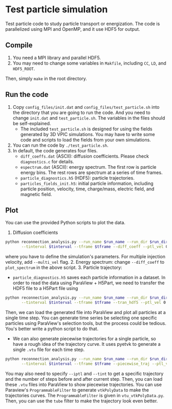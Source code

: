 # Test particle simulation
Test particle code to study particle transport or energization.
The code is parallelized using MPI and OpenMP, and it use HDF5 for output.

## Compile
1. You need a MPI library and parallel HDF5.
2. You may need to change some variables in `Makfile`, including `CC`, `LD`, and `HDF5_ROOT`.

Then, simply `make` in the root directory.

## Run the code
1. Copy `config_files/init.dat` and `config_files/test_particle.sh` into the directory
that you are going to run the code. And you need to change `init.dat` and `test_particle.sh`.
The variables in the files should be self-explained.
   * The included `test_particle.sh` is designed for using the fields generated by 3D VPIC simulations.
   You may have to write some code and scripts to load the fields from your own simulations.
2. You can run the code by `./test_particle.sh`.
3. In default, the code generates four files.
   * `diff_coeffs.dat` (ASCII): diffusion coefficients. Please check `diagnostics.c` for details.
   * `espectrum.dat` (ASCII): energy spectrum. The first row is particle energy bins. The rest rows
   are spectrum at a series of time frames.
   * `particle_diagnostics.h5` (HDF5): particle trajectories.
   * `particles_fields_init.h5`: initial particle information, including particle position,
   velocity, time, charge/mass, electric field, and magnetic field.

## Plot
You can use the provided Python scripts to plot the data.
1. Diffusion coefficients
```sh
python reconnection_analysis.py --run_name $run_name --run_dir $run_dir \
       --tinterval $tinterval --tframe $tframe --diff_coeff --ptl_vel 0.7
```
where you have to define the simulation's parameters. For multiple injection velocity,
add `--multi_vel` flag.
2. Energy spectrum: change `--diff_coeff` to `plot_spectrum` in the above script.
3. Particle trajectory:
   * `particle_diagnostics.h5` saves each particle information in a dataset.
   In order to read the data using ParaView + H5Part, we need to transfer the HDF5
   file to a H5Part file using
   ```sh
   python reconnection_analysis.py --run_name $run_name --run_dir $run_dir \
          --tinterval $tinterval --tframe $tframe --tran_hdf5 --ptl_vel 0.7
   ```
   Then, we can load the generated file into ParaView and plot all particles at a single
   time step. You can generate time series be selecting one specific particles using
   ParaView's selection tools, but the process could be tedious. You's better write
   a python script to do that.
   * We can also generate piecewise trajectories for a single particle, so have a rough
   idea of the trajectory curve. It uses pyetvk to generate a single `.vtu` file for
   each time step.
   ```sh
   python reconnection_analysis.py --run_name $run_name --run_dir $run_dir \
          --tinterval $tinterval --tframe $tframe --piecewise_traj --ptl_vel 0.7
   ```
   You may also need to specify `--iptl` and `--tint` to get a specific trajectory
   and the number of steps before and after current step. Then, you can load these
   `.vtu` files into ParaView to show piecewise trajectories.
   You can use Paraview's `ProgrammableFilter` to generate `vtkPolyData` to make the
   trajectories curves. The `ProgrammableFilter` is given in `vtu_vtkPolyData.py`.
   Then, you can use the `tube` filter to make the trajectory look even better.
